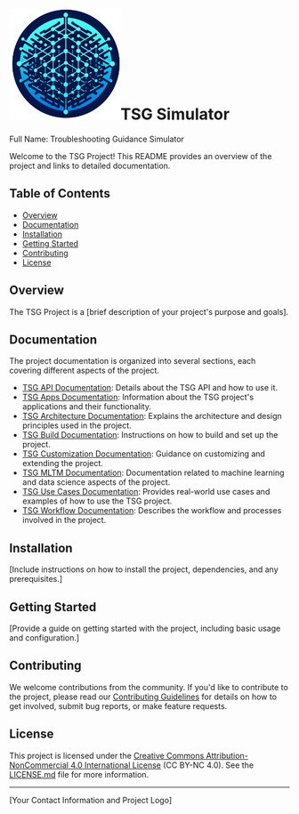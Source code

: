 <h1><img src="https://raw.githubusercontent.com/thiswallz/tsg-simulator/main/assets/logo.png" alt="TSG Simulator" style="width:200px;"/>TSG Simulator</h1>

Full Name: Troubleshooting Guidance Simulator

Welcome to the TSG Project! This README provides an overview of the project and links to detailed documentation.

## Table of Contents

- [Overview](#overview)
- [Documentation](#documentation)
- [Installation](#installation)
- [Getting Started](#getting-started)
- [Contributing](#contributing)
- [License](#license)

## Overview

The TSG Project is a [brief description of your project's purpose and goals].

## Documentation

The project documentation is organized into several sections, each covering different aspects of the project.

- [TSG API Documentation](docs/TSG-API.md): Details about the TSG API and how to use it.
- [TSG Apps Documentation](docs/TSG-APPS.md): Information about the TSG project's applications and their functionality.
- [TSG Architecture Documentation](docs/TSG-ARCHITECTURE.md): Explains the architecture and design principles used in the project.
- [TSG Build Documentation](docs/TSG-BUILD.md): Instructions on how to build and set up the project.
- [TSG Customization Documentation](docs/TSG-CUSTOM.md): Guidance on customizing and extending the project.
- [TSG MLTM Documentation](docs/TSG-MLTM.md): Documentation related to machine learning and data science aspects of the project.
- [TSG Use Cases Documentation](docs/TSG-USE-CASES.md): Provides real-world use cases and examples of how to use the TSG project.
- [TSG Workflow Documentation](docs/TSG-WORKFLOW.md): Describes the workflow and processes involved in the project.

## Installation

[Include instructions on how to install the project, dependencies, and any prerequisites.]

## Getting Started

[Provide a guide on getting started with the project, including basic usage and configuration.]

## Contributing

We welcome contributions from the community. If you'd like to contribute to the project, please read our [Contributing Guidelines](CONTRIBUTING.md) for details on how to get involved, submit bug reports, or make feature requests.

## License

This project is licensed under the [Creative Commons Attribution-NonCommercial 4.0 International License](LICENSE.md) (CC BY-NC 4.0). See the [LICENSE.md](LICENSE.md) file for more information.

---

[Your Contact Information and Project Logo]
